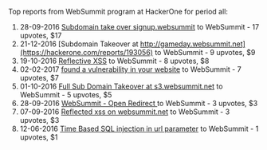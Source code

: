 Top reports from WebSummit program at HackerOne for period all:

1. 28-09-2016 [Subdomain take over signup.websummit](https://hackerone.com/reports/172698) to WebSummit - 17 upvotes, $17
2. 21-12-2016 [Subdomain Takeover at http://gameday.websummit.net](https://hackerone.com/reports/193056) to WebSummit - 9 upvotes, $9
3. 19-10-2016 [Reflective XSS](https://hackerone.com/reports/176698) to WebSummit - 8 upvotes, $8
4. 02-02-2017 [found a vulnerability in your website](https://hackerone.com/reports/202797) to WebSummit - 7 upvotes, $7
5. 01-10-2016 [Full Sub Domain Takeover at s3.websummit.net](https://hackerone.com/reports/173412) to WebSummit - 5 upvotes, $5
6. 28-09-2016 [WebSummit - Open Redirect ](https://hackerone.com/reports/172746) to WebSummit - 3 upvotes, $3
7. 07-09-2016 [Reflected xss on websummit.net](https://hackerone.com/reports/166699) to WebSummit - 3 upvotes, $3
8. 12-06-2016 [Time Based SQL injection in url parameter](https://hackerone.com/reports/144359) to WebSummit - 1 upvotes, $1
